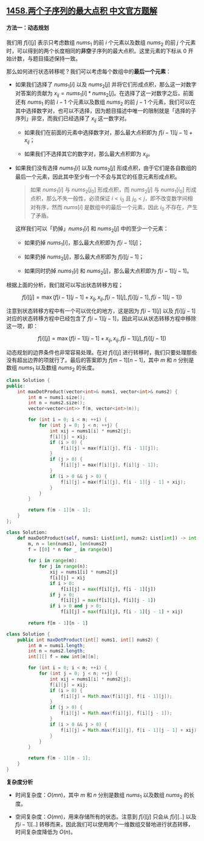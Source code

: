 ## [1458.两个子序列的最大点积 中文官方题解](https://leetcode.cn/problems/max-dot-product-of-two-subsequences/solutions/100000/liang-ge-zi-xu-lie-de-zui-da-dian-ji-by-jwqux)
#### 方法一：动态规划

我们用 $f[i][j]$ 表示只考虑数组 $\textit{nums}_1$ 的前 $i$ 个元素以及数组 $\textit{nums}_2$ 的前 $j$ 个元素时，可以得到的两个长度相同的**非空**子序列的最大点积。这里元素的下标从 $0$ 开始计数，与题目描述保持一致。

那么如何进行状态转移呢？我们可以考虑每个数组中的**最后一个元素**：

- 如果我们选择了 $\textit{nums}_1[i]$ 以及 $\textit{nums}_2[j]$ 并将它们形成点积，那么这一对数字对答案的贡献为 $x_{ij} = \textit{nums}_1[i] * \textit{nums}_2[j]$。在选择了这一对数字之后，前面还有 $\textit{nums}_1$ 的前 $i-1$ 个元素以及数组 $\textit{nums}_2$ 的前 $j-1$ 个元素，我们可以在其中选择数字对，也可以不选择，因为题目描述中唯一的限制就是「选择的子序列」非空，而我们已经选择了 $x_{ij}$ 这一数字对。

    - 如果我们在前面的元素中选择数字对，那么最大点积即为 $f[i-1][j-1] + x_{ij}$；

    - 如果我们不选择其它的数字对，那么最大点积即为 $x_{ij}$。

- 如果我们没有选择 $\textit{nums}_1[i]$ 以及 $\textit{nums}_2[j]$ 形成点积，由于它们是各自数组的最后一个元素，因此其中至少有一个不会与其它的任意元素形成点积。

    > 如果 $\textit{nums}_1[i]$ 与 $\textit{nums}_2[j_0]$ 形成点积，而 $\textit{nums}_2[j]$ 与 $\textit{nums}_1[i_0]$ 形成点积，那么不失一般性，必须保证 $i < i_0$ 且 $j_0 < j$，即不改变数字间相对有序，然而 $\textit{nums}[i]$ 是数组中的最后一个元素，因此 $i_0$ 不存在，产生了矛盾。

    这样我们可以「扔掉」$\textit{nums}_1[i]$ 和 $\textit{nums}_2[j]$ 中的至少一个元素：

    - 如果扔掉 $\textit{nums}_1[i]$，那么最大点积即为 $f[i-1][j]$；

    - 如果扔掉 $\textit{nums}_2[j]$，那么最大点积即为 $f[i][j-1]$；

    - 如果同时扔掉 $\textit{nums}_1[i]$ 和 $\textit{nums}_2[j]$，那么最大点积即为 $f[i-1][j-1]$。

根据上面的分析，我们就可以写出状态转移方程；

$$
f[i][j] = \max(f[i-1][j-1] + x_{ij}, x_{ij}, f[i-1][j], f[i][j-1], f[i-1][j-1])
$$

注意到状态转移方程中有一个可以优化的地方，这是因为 $f[i-1][j]$ 以及 $f[i][j-1]$ 对应的状态转移方程中已经包含了 $f[i-1][j-1]$，因此可以从状态转移方程中移除这一项，即：

$$
f[i][j] = \max(f[i-1][j-1] + x_{ij}, x_{ij}, f[i-1][j], f[i][j-1])
$$

动态规划的边界条件也非常容易处理。在对 $f[i][j]$ 进行转移时，我们只要处理那些没有超出边界的项就行了。最后的答案即为 $f[m-1][n-1]$，其中 $m$ 和 $n$ 分别是数组 $\textit{nums}_1$ 以及数组 $\textit{nums}_2$ 的长度。

```C++ [sol1-C++]
class Solution {
public:
    int maxDotProduct(vector<int>& nums1, vector<int>& nums2) {
        int m = nums1.size();
        int n = nums2.size();
        vector<vector<int>> f(m, vector<int>(n));

        for (int i = 0; i < m; ++i) {
            for (int j = 0; j < n; ++j) {
                int xij = nums1[i] * nums2[j];
                f[i][j] = xij;
                if (i > 0) {
                    f[i][j] = max(f[i][j], f[i - 1][j]);
                }
                if (j > 0) {
                    f[i][j] = max(f[i][j], f[i][j - 1]);
                }
                if (i > 0 && j > 0) {
                    f[i][j] = max(f[i][j], f[i - 1][j - 1] + xij);
                }
            }
        }

        return f[m - 1][n - 1];
    }
};
```

```Python [sol1-Python3]
class Solution:
    def maxDotProduct(self, nums1: List[int], nums2: List[int]) -> int:
        m, n = len(nums1), len(nums2)
        f = [[0] * n for _ in range(m)]
        
        for i in range(m):
            for j in range(n):
                xij = nums1[i] * nums2[j]
                f[i][j] = xij
                if i > 0:
                    f[i][j] = max(f[i][j], f[i - 1][j])
                if j > 0:
                    f[i][j] = max(f[i][j], f[i][j - 1])
                if i > 0 and j > 0:
                    f[i][j] = max(f[i][j], f[i - 1][j - 1] + xij)
        
        return f[m - 1][n - 1]
```

```Java [sol1-Java]
class Solution {
    public int maxDotProduct(int[] nums1, int[] nums2) {
        int m = nums1.length;
        int n = nums2.length;
        int[][] f = new int[m][n];

        for (int i = 0; i < m; ++i) {
            for (int j = 0; j < n; ++j) {
                int xij = nums1[i] * nums2[j];
                f[i][j] = xij;
                if (i > 0) {
                    f[i][j] = Math.max(f[i][j], f[i - 1][j]);
                }
                if (j > 0) {
                    f[i][j] = Math.max(f[i][j], f[i][j - 1]);
                }
                if (i > 0 && j > 0) {
                    f[i][j] = Math.max(f[i][j], f[i - 1][j - 1] + xij);
                }
            }
        }

        return f[m - 1][n - 1];
    }
}
```

**复杂度分析**

- 时间复杂度：$O(mn)$，其中 $m$ 和 $n$ 分别是数组 $\textit{nums}_1$ 以及数组 $\textit{nums}_2$ 的长度。

- 空间复杂度：$O(mn)$，用来存储所有的状态。注意到 $f[i][j]$ 只会从 $f[i][..]$ 以及 $f[i-1][..]$ 转移而来，因此我们可以使用两个一维数组交替地进行状态转移，时间复杂度降低为 $O(n)$。